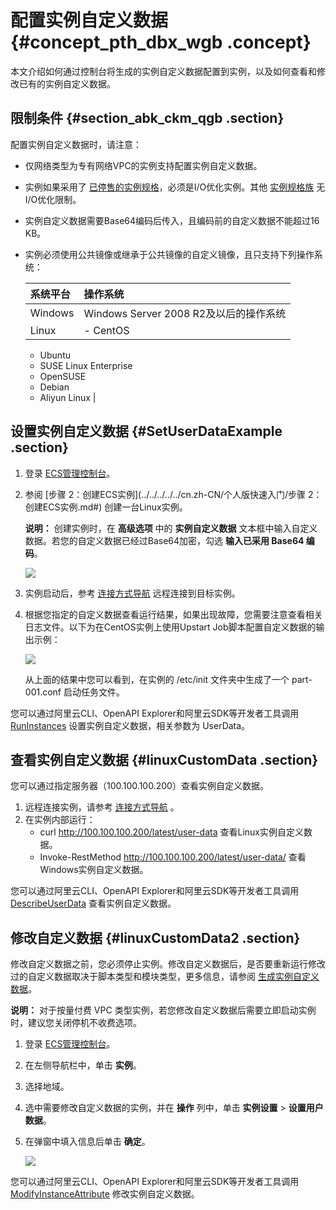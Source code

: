 # 配置实例自定义数据 {#concept_pth_dbx_wgb .concept}

本文介绍如何通过控制台将生成的实例自定义数据配置到实例，以及如何查看和修改已有的实例自定义数据。

## 限制条件 {#section_abk_ckm_qgb .section}

配置实例自定义数据时，请注意：

-   仅网络类型为专有网络VPC的实例支持配置实例自定义数据。
-   实例如果采用了 [已停售的实例规格](cn.zh-CN/实例/实例规格族/已停售的实例规格.md#)，必须是I/O优化实例。其他 [实例规格族](../../../../../cn.zh-CN/实例/实例规格族/实例规格族汇总.md#) 无I/O优化限制。
-   实例自定义数据需要Base64编码后传入，且编码前的自定义数据不能超过16 KB。
-   实例必须使用公共镜像或继承于公共镜像的自定义镜像，且只支持下列操作系统：

    |系统平台|操作系统|
    |:---|:---|
    |Windows|Windows Server 2008 R2及以后的操作系统|
    |Linux|     -   CentOS
    -   Ubuntu
    -   SUSE Linux Enterprise
    -   OpenSUSE
    -   Debian
    -   Aliyun Linux
 |


## 设置实例自定义数据 {#SetUserDataExample .section}

1.  登录 [ECS管理控制台](https://ecs.console.aliyun.com/?spm=a2c4g.11186623.2.9.FNEORG#/home)。
2.  参阅 [步骤 2：创建ECS实例](../../../../../cn.zh-CN/个人版快速入门/步骤 2：创建ECS实例.md#) 创建一台Linux实例。

    **说明：** 创建实例时，在 **高级选项** 中的 **实例自定义数据** 文本框中输入自定义数据。若您的自定义数据已经过Base64加密，勾选 **输入已采用 Base64 编码**。

    ![](http://static-aliyun-doc.oss-cn-hangzhou.aliyuncs.com/assets/img/9660/155108358933312_zh-CN.png)

3.  实例启动后，参考 [连接方式导航](cn.zh-CN/实例/实例生命周期/连接实例/连接方式导航.md#) 远程连接到目标实例。
4.  根据您指定的自定义数据查看运行结果，如果出现故障，您需要注意查看相关日志文件。以下为在CentOS实例上使用Upstart Job脚本配置自定义数据的输出示例：

    ![](http://static-aliyun-doc.oss-cn-hangzhou.aliyuncs.com/assets/img/9660/15510835895485_zh-CN.png)

    从上面的结果中您可以看到，在实例的 /etc/init 文件夹中生成了一个 part-001.conf 启动任务文件。


您可以通过阿里云CLI、OpenAPI Explorer和阿里云SDK等开发者工具调用 [RunInstances](../../../../../cn.zh-CN/API参考/实例/RunInstances.md#) 设置实例自定义数据，相关参数为 UserData。

## 查看实例自定义数据 {#linuxCustomData .section}

您可以通过指定服务器（100.100.100.200）查看实例自定义数据。

1.  远程连接实例，请参考 [连接方式导航](cn.zh-CN/实例/实例生命周期/连接实例/连接方式导航.md#) 。
2.  在实例内部运行：
    -   curl http://100.100.100.200/latest/user-data 查看Linux实例自定义数据。
    -   Invoke-RestMethod http://100.100.100.200/latest/user-data/ 查看Windows实例自定义数据。

您可以通过阿里云CLI、OpenAPI Explorer和阿里云SDK等开发者工具调用 [DescribeUserData](../../../../../cn.zh-CN/API参考/实例/DescribeUserData.md#) 查看实例自定义数据。

## 修改自定义数据 {#linuxCustomData2 .section}

修改自定义数据之前，您必须停止实例。修改自定义数据后，是否要重新运行修改过的自定义数据取决于脚本类型和模块类型，更多信息，请参阅 [生成实例自定义数据](cn.zh-CN/实例/配置实例/使用实例自定义数据/生成实例自定义数据.md#)。

**说明：** 对于按量付费 VPC 类型实例，若您修改自定义数据后需要立即启动实例时，建议您关闭停机不收费选项。

1.  登录 [ECS管理控制台](https://ecs.console.aliyun.com/?spm=a2c4g.11186623.2.9.FNEORG#/home)。
2.  在左侧导航栏中，单击 **实例**。
3.  选择地域。
4.  选中需要修改自定义数据的实例，并在 **操作** 列中，单击 **实例设置** \> **设置用户数据**。
5.  在弹窗中填入信息后单击 **确定**。

    ![](http://static-aliyun-doc.oss-cn-hangzhou.aliyuncs.com/assets/img/9660/15510835895486_zh-CN.png)


您可以通过阿里云CLI、OpenAPI Explorer和阿里云SDK等开发者工具调用 [ModifyInstanceAttribute](../../../../../cn.zh-CN/API参考/实例/ModifyInstanceAttribute.md#) 修改实例自定义数据。

